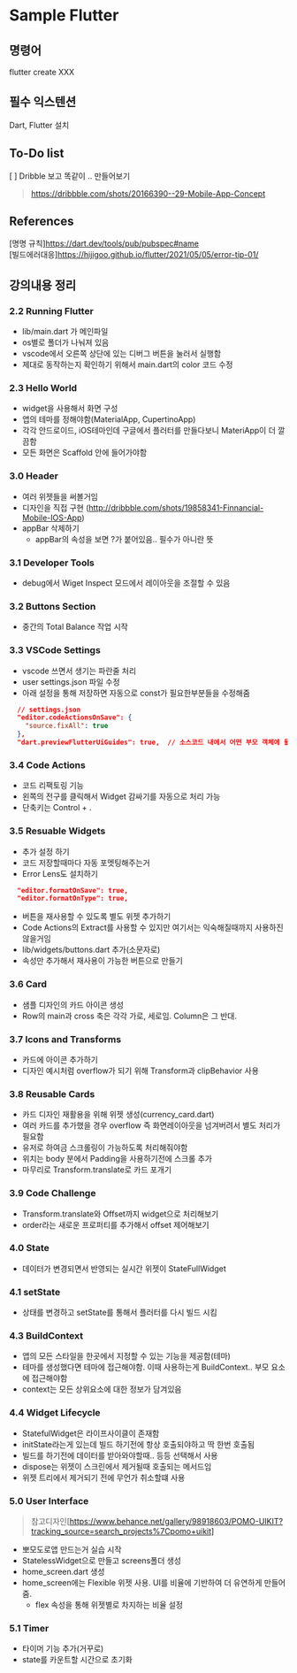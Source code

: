 # Sample Flutter

## 명령어

flutter create XXX

## 필수 익스텐션

Dart, Flutter 설치

## To-Do list

[ ] Dribble 보고 똑같이 .. 만들어보기
  > <https://dribbble.com/shots/20166390--29-Mobile-App-Concept>

## References

[명명 규칙]<https://dart.dev/tools/pub/pubspec#name> </br>
[빌드에러대응]<https://hijigoo.github.io/flutter/2021/05/05/error-tip-01/>

## 강의내용 정리

### 2.2 Running Flutter

- lib/main.dart 가 메인파일
- os별로 폴더가 나눠져 있음
- vscode에서 오른쪽 상단에 있는 디버그 버튼을 눌러서 실행함
- 제대로 동작하는지 확인하기 위해서 main.dart의 color 코드 수정

### 2.3 Hello World

- widget을 사용해서 화면 구성
- 앱의 테마를 정해야함(MaterialApp, CupertinoApp)
- 각각 안드로이드, iOS테마인데 구글에서 플러터를 만들다보니 MateriApp이 더 깔끔함
- 모든 화면은 Scaffold 안에 들어가야함

### 3.0 Header

- 여러 위젯들을 써볼거임
- 디자인을 직접 구현 (<http://dribbble.com/shots/19858341-Finnancial-Mobile-IOS-App>)
- appBar 삭제하기
  - appBar의 속성을 보면 ?가 붙어있음.. 필수가 아니란 뜻

### 3.1 Developer Tools

- debug에서 Wiget Inspect 모드에서 레이아웃을 조절할 수 있음

### 3.2 Buttons Section

- 중간의 Total Balance 작업 시작

### 3.3 VSCode Settings

- vscode 쓰면서 생기는 파란줄 처리
- user settings.json 파일 수정
- 아래 설정을 통해 저장하면 자동으로 const가 필요한부분들을 수정해줌

```json
  // settings.json 
  "editor.codeActionsOnSave": {
    "source.fixAll": true
  },
  "dart.previewFlutterUiGuides": true,  // 소스코드 내에서 어떤 부모 객체에 들어간 요소인지 나오게 됨
```

### 3.4 Code Actions

- 코드 리팩토링 기능
- 왼쪽의 전구를 클릭해서 Widget 감싸기를 자동으로 처리 가능
- 단축키는 Control + .

### 3.5 Resuable Widgets

- 추가 설정 하기
- 코드 저장할때마다 자동 포멧팅해주는거
- Error Lens도 설치하기

```json
  "editor.formatOnSave": true,
  "editor.formatOnType": true,
```

- 버튼을 재사용할 수 있도록 별도 위젯 추가하기
- Code Actions의 Extract를 사용할 수 있지만 여기서는 익숙해질때까지 사용하진 않을거임
- lib/widgets/buttons.dart 추가(소문자로)
- 속성만 추가해서 재사용이 가능한 버튼으로 만들기

### 3.6 Card

- 샘플 디자인의 카드 아이콘 생성
- Row의 main과 cross 축은 각각 가로, 세로임. Column은 그 반대.

### 3.7 Icons and Transforms

- 카드에 아이콘 추가하기
- 디자인 예시처럼 overflow가 되기 위해 Transform과 clipBehavior 사용

### 3.8 Reusable Cards

- 카드 디자인 재활용을 위해 위젯 생성(currency_card.dart)
- 여러 카드를 추가했을 경우 overflow 즉 화면레이아웃을 넘겨버려서 별도 처리가 필요함
- 유저로 하여금 스크롤링이 가능하도록 처리해줘야함
- 위치는 body 분에서 Padding을 사용하기전에 스크롤 추가
- 마무리로 Transform.translate로 카드 포개기

### 3.9 Code Challenge

- Transform.translate와 Offset까지 widget으로 처리해보기
- order라는 새로운 프로퍼티를 추가해서 offset 제어해보기

### 4.0 State

- 데이터가 변경되면서 반영되는 실시간 위젯이 StateFullWidget

### 4.1 setState

- 상태를 변경하고 setState를 통해서 플러터를 다시 빌드 시킴

### 4.3 BuildContext

- 앱의 모든 스타일을 한곳에서 지정할 수 있는 기능을 제공함(테마)
- 테마를 생성했다면 테마에 접근해야함. 이때 사용하는게 BuildContext.. 부모 요소에 접근해야함
- context는 모든 상위요소에 대한 정보가 담겨있음

### 4.4 Widget Lifecycle

- StatefulWidget은 라이프사이클이 존재함
- initState라는게 있는데 빌드 하기전에 항상 호출되야하고 딱 한번 호출됨
- 빌드를 하기전에 데이터를 받아와야할때.. 등등 선택해서 사용
- dispose는 위젯이 스크린에서 제거될때 호출되는 메서드임
- 위젯 트리에서 제거되기 전에 무언가 취소할떄 사용

### 5.0 User Interface

> 참고디자인[https://www.behance.net/gallery/98918603/POMO-UIKIT?tracking_source=search_projects%7Cpomo+uikit]

- 뽀모도로앱 만드는거 실습 시작
- StatelessWidget으로 만들고 screens폴더 생성
- home_screen.dart 생성
- home_screen에는 Flexible 위젯 사용. UI를 비율에 기반하여 더 유연하게 만들어줌.
  - flex 속성을 통해 위젯별로 차지하는 비율 설정

### 5.1 Timer

- 타이머 기능 추가(거꾸로)
- state를 카운트할 시간으로 초기화
